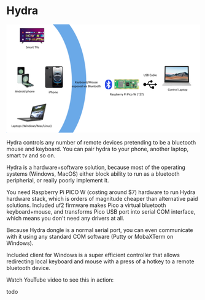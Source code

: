 # Hydra

![](banner.png)

Hydra controls any number of remote devices pretending to be a bluetooth mouse and keyboard. You can pair hydra to your phone, another laptop, smart tv and so on.

Hydra is a hardware+software solution, because most of the operating systems (Windows, MacOS) either block ability to run as a bluetooth peripherial, or really poorly implement it.

You need Raspberry Pi PICO W (costing around $7) hardware to run Hydra hardware stack, which is orders of magnitude cheaper than alternative paid solutions. Included uf2 firmware makes Pico a virtual bluetooth keyboard+mouse, and transforms Pico USB port into serial COM interface, which means you don't need any drivers at all.

Because Hydra dongle is a normal serial port, you can even communicate with it using any standard COM software (Putty or MobaXTerm on Windows).

Included client for Windows is a super efficient controller that allows redirecting local keyboard and mouse with a press of a hotkey to a remote bluetooth device.

Watch YouTube video to see this in action:

todo
